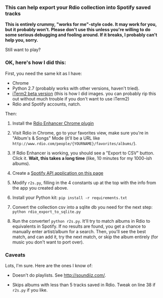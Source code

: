 ### This can help export your Rdio collection into Spotify saved tracks

**This is entirely crummy, "works for me"-style code. It may work for you,
but it probably won't. Please don't use this unless you're willing to do
some serious debugging and fooling around. If it breaks, I probably can't
help you, sorry.**

Still want to play?

### OK, here's how I did this:

First, you need the same kit as I have:

- Chrome
- Python 2.7 (probably works with other versions, haven't tried).
- [iTerm2 beta version](https://www.iterm2.com/downloads.html) (this is how I did images. you can probably rip this out without much trouble if you don't want to use iTerm2)
- Rdio and Spotify accounts, natch.

Then:

1. Install the [Rdio Enhancer Chrome plugin](https://chrome.google.com/webstore/detail/rdio-enhancer/hmaalfaappddkggilhahaebfhdmmmngf?hl=en)

1. Visit Rdio in Chrome, go to your favorites view, make sure you're in "Album's & Songs" Mode (it'll be a URL like `http://www.rdio.com/people/{YOURNAME}/favorites/albums/`).

1. If Rdio Enhancer is working, you should see a "Export to CSV" button. Click it. **Wait, this takes a long time** (like, 10 minutes for my 1000-ish albums).

1. Create a [Spotify API application on this page](https://developer.spotify.com/my-applications/#!/applications)

1. Modify `r2s.py`, filling in the 4 constants up at the top with the info from the app you created above.

1. Install your Python kit: `pip install -r requirements.txt`

1. Convert the collection csv into a sqlite db you need for the next step: `python rdio_export_to_sqlite.py`

1. Run the converter! `python r2s.py`. It'll try to match albums in Rdio to equivalents in Spotify. If no results are found, you get a chance to manually enter artist/album for a search. Then, you'll see the best match, and can add it, try the next match, or skip the album entirely (for music you don't want to port over).

### Caveats

Lots, I'm sure. Here are the ones I know of:

- Doesn't do playlists. See http://soundiiz.com/.

- Skips albums with less than 5 tracks saved in Rdio. Tweak on line 38 if `r2s.py` if you like.